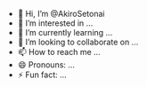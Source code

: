 - 👋 Hi, I’m @AkiroSetonai
- 👀 I’m interested in ...
- 🌱 I’m currently learning ...
- 💞️ I’m looking to collaborate on ...
- 📫 How to reach me ...
- 😄 Pronouns: ...
- ⚡ Fun fact: ...

<!---
AkiroSetonai/AkiroSetonai is a ✨ special ✨ repository because its `README.md` (this file) appears on your GitHub profile.
You can click the Preview link to take a look at your changes.
--->
